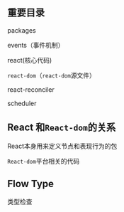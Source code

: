 ## 重要目录

packages

events（事件机制）

react(核心代码)

`react-dom`（`react-dom`源文件）

react-reconciler

scheduler

## React 和`React-dom`的关系

React本身用来定义节点和表现行为的包

`React-dom`平台相关的代码

## Flow Type

类型检查